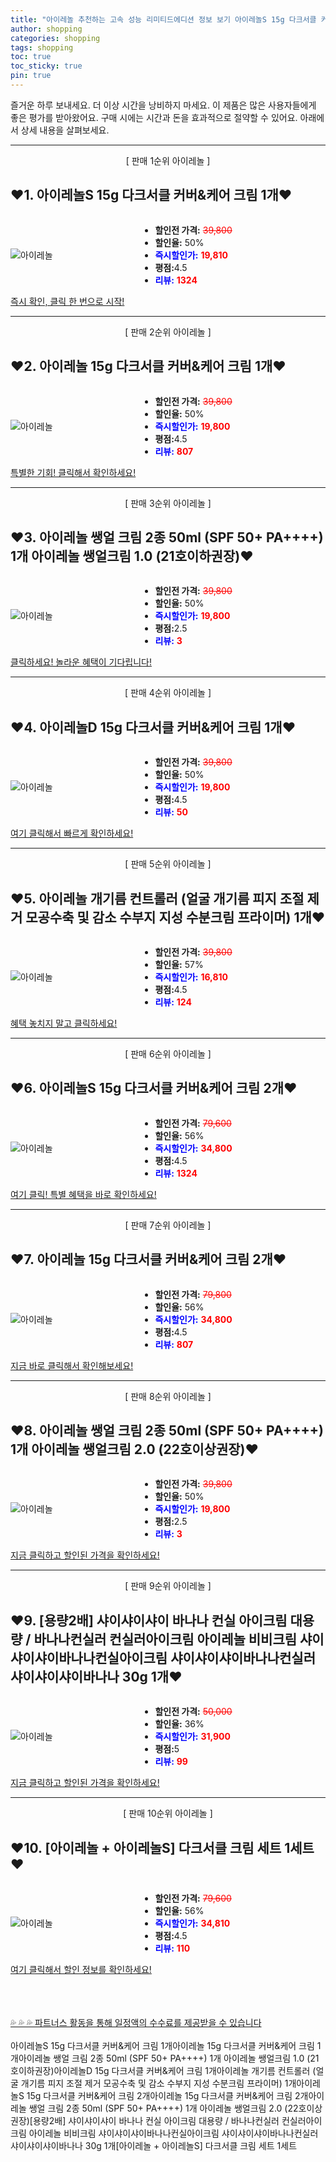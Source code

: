 ```yaml
---
title: "아이레놀 추천하는 고속 성능 리미티드에디션 정보 보기 아이레놀S 15g 다크서클 커버&케어 크림"
author: shopping
categories: shopping
tags: shopping
toc: true
toc_sticky: true
pin: true
---
```

즐거운 하루 보내세요. 더 이상 시간을 낭비하지 마세요. 이 제품은 많은 사용자들에게 좋은 평가를 받아왔어요. 구매 시에는 시간과 돈을 효과적으로 절약할 수 있어요. 아래에서 상세 내용을 살펴보세요.

---
<p class="toplist" style="margin: 0 auto; display: block; width: fit-content;">[ 판매 1순위 아이레놀 ]</p>

<h2><strong>❤️1. 아이레놀S 15g 다크서클 커버&케어 크림 1개❤️</strong></h2>

<div style="display: flex; align-items: center;">
    <div style="flex: 0.4;">
        <img src="https://thumbnail8.coupangcdn.com/thumbnails/remote/230x230ex/image/vendor_inventory/e232/2c25a2c4e65b3e46f18bf2e3545c9e24be3e442faa1141f569cd8a468483.png" alt="아이레놀" style="max-width: 100%;">
    </div>
    <div style="flex: 0.6; margin-left: 10px;">
        <ul>
            <li><strong>할인전 가격:</strong> <del style="color: red;">39,800</del></li>
            <li><strong>할인율:</strong> 50%</li>
            <li><span style='color:blue'><strong>즉시할인가:</strong></span> <span style='color:red'><strong>19,810</strong></span></li>
            <li><strong>평점:</strong>4.5</li>
            <li><span style='color:blue'><strong>리뷰:</strong></span> <span style='color:red'><strong>1324</strong></span></li>
        </ul>
    </div>
</div>
<div class="center">
    <a href="https://selin100587001.github.io?lptag=AF9450613&subid=githubio&pageKey=7659977394&traceid=V0-153&itemId=2927583990&vendorItemId=88683628833" class="myButton">
        즉시 확인, 클릭 한 번으로 시작!
    </a>
</div>


---
<p class="toplist" style="margin: 0 auto; display: block; width: fit-content;">[ 판매 2순위 아이레놀 ]</p>

<h2><strong>❤️2. 아이레놀 15g 다크서클 커버&케어 크림 1개❤️</strong></h2>

<div style="display: flex; align-items: center;">
    <div style="flex: 0.4;">
        <img src="https://thumbnail6.coupangcdn.com/thumbnails/remote/230x230ex/image/vendor_inventory/6abc/e6e8cabea8ffe3bc6b363ee9b3b2eb844946221462a69246ee26a5e6f0da.png" alt="아이레놀" style="max-width: 100%;">
    </div>
    <div style="flex: 0.6; margin-left: 10px;">
        <ul>
            <li><strong>할인전 가격:</strong> <del style="color: red;">39,800</del></li>
            <li><strong>할인율:</strong> 50%</li>
            <li><span style='color:blue'><strong>즉시할인가:</strong></span> <span style='color:red'><strong>19,800</strong></span></li>
            <li><strong>평점:</strong>4.5</li>
            <li><span style='color:blue'><strong>리뷰:</strong></span> <span style='color:red'><strong>807</strong></span></li>
        </ul>
    </div>
</div>
<div class="center">
    <a href="https://selin100587001.github.io?lptag=AF9450613&subid=githubio&pageKey=7659976999&traceid=V0-153&itemId=14278249207&vendorItemId=88683613960" class="myButton">
        특별한 기회! 클릭해서 확인하세요!
    </a>
</div>


---
<p class="toplist" style="margin: 0 auto; display: block; width: fit-content;">[ 판매 3순위 아이레놀 ]</p>

<h2><strong>❤️3. 아이레놀 쌩얼 크림 2종 50ml (SPF 50+ PA++++) 1개 아이레놀 쌩얼크림 1.0 (21호이하권장)❤️</strong></h2>

<div style="display: flex; align-items: center;">
    <div style="flex: 0.4;">
        <img src="https://thumbnail7.coupangcdn.com/thumbnails/remote/230x230ex/image/vendor_inventory/91f2/2a5cb077366928596389b808fd7416d65ddae26601902ed200b973adfbd1.jpg" alt="아이레놀" style="max-width: 100%;">
    </div>
    <div style="flex: 0.6; margin-left: 10px;">
        <ul>
            <li><strong>할인전 가격:</strong> <del style="color: red;">39,800</del></li>
            <li><strong>할인율:</strong> 50%</li>
            <li><span style='color:blue'><strong>즉시할인가:</strong></span> <span style='color:red'><strong>19,800</strong></span></li>
            <li><strong>평점:</strong>2.5</li>
            <li><span style='color:blue'><strong>리뷰:</strong></span> <span style='color:red'><strong>3</strong></span></li>
        </ul>
    </div>
</div>
<div class="center">
    <a href="https://selin100587001.github.io?lptag=AF9450613&subid=githubio&pageKey=8131021016&traceid=V0-153&itemId=23090859351&vendorItemId=90124290980" class="myButton">
        클릭하세요! 놀라운 혜택이 기다립니다!
    </a>
</div>


---
<p class="toplist" style="margin: 0 auto; display: block; width: fit-content;">[ 판매 4순위 아이레놀 ]</p>

<h2><strong>❤️4. 아이레놀D 15g 다크서클 커버&케어 크림 1개❤️</strong></h2>

<div style="display: flex; align-items: center;">
    <div style="flex: 0.4;">
        <img src="https://thumbnail6.coupangcdn.com/thumbnails/remote/230x230ex/image/vendor_inventory/7acf/542c7b3cd761c3f4daac942dd18a5ffc4c706f0cf2d1fbf4c797e92cf168.jpg" alt="아이레놀" style="max-width: 100%;">
    </div>
    <div style="flex: 0.6; margin-left: 10px;">
        <ul>
            <li><strong>할인전 가격:</strong> <del style="color: red;">39,800</del></li>
            <li><strong>할인율:</strong> 50%</li>
            <li><span style='color:blue'><strong>즉시할인가:</strong></span> <span style='color:red'><strong>19,800</strong></span></li>
            <li><strong>평점:</strong>4.5</li>
            <li><span style='color:blue'><strong>리뷰:</strong></span> <span style='color:red'><strong>50</strong></span></li>
        </ul>
    </div>
</div>
<div class="center">
    <a href="https://selin100587001.github.io?lptag=AF9450613&subid=githubio&pageKey=7659980764&traceid=V0-153&itemId=20472240327&vendorItemId=88683639747" class="myButton">
        여기 클릭해서 빠르게 확인하세요!
    </a>
</div>


---
<p class="toplist" style="margin: 0 auto; display: block; width: fit-content;">[ 판매 5순위 아이레놀 ]</p>

<h2><strong>❤️5. 아이레놀 개기름 컨트롤러 (얼굴 개기름 피지 조절 제거 모공수축 및 감소 수부지 지성 수분크림 프라이머) 1개❤️</strong></h2>

<div style="display: flex; align-items: center;">
    <div style="flex: 0.4;">
        <img src="https://thumbnail10.coupangcdn.com/thumbnails/remote/230x230ex/image/vendor_inventory/8c7b/79921a2ed380dcd539c1e3a32714c0a9cdfa0a9fd3f420322766d921014d.jpg" alt="아이레놀" style="max-width: 100%;">
    </div>
    <div style="flex: 0.6; margin-left: 10px;">
        <ul>
            <li><strong>할인전 가격:</strong> <del style="color: red;">39,800</del></li>
            <li><strong>할인율:</strong> 57%</li>
            <li><span style='color:blue'><strong>즉시할인가:</strong></span> <span style='color:red'><strong>16,810</strong></span></li>
            <li><strong>평점:</strong>4.5</li>
            <li><span style='color:blue'><strong>리뷰:</strong></span> <span style='color:red'><strong>124</strong></span></li>
        </ul>
    </div>
</div>
<div class="center">
    <a href="https://selin100587001.github.io?lptag=AF9450613&subid=githubio&pageKey=7136698470&traceid=V0-153&itemId=17908911059&vendorItemId=85071613967" class="myButton">
        혜택 놓치지 말고 클릭하세요!
    </a>
</div>


---
<p class="toplist" style="margin: 0 auto; display: block; width: fit-content;">[ 판매 6순위 아이레놀 ]</p>

<h2><strong>❤️6. 아이레놀S 15g 다크서클 커버&케어 크림 2개❤️</strong></h2>

<div style="display: flex; align-items: center;">
    <div style="flex: 0.4;">
        <img src="https://thumbnail8.coupangcdn.com/thumbnails/remote/230x230ex/image/vendor_inventory/e232/2c25a2c4e65b3e46f18bf2e3545c9e24be3e442faa1141f569cd8a468483.png" alt="아이레놀" style="max-width: 100%;">
    </div>
    <div style="flex: 0.6; margin-left: 10px;">
        <ul>
            <li><strong>할인전 가격:</strong> <del style="color: red;">79,600</del></li>
            <li><strong>할인율:</strong> 56%</li>
            <li><span style='color:blue'><strong>즉시할인가:</strong></span> <span style='color:red'><strong>34,800</strong></span></li>
            <li><strong>평점:</strong>4.5</li>
            <li><span style='color:blue'><strong>리뷰:</strong></span> <span style='color:red'><strong>1324</strong></span></li>
        </ul>
    </div>
</div>
<div class="center">
    <a href="https://selin100587001.github.io?lptag=AF9450613&subid=githubio&pageKey=7659977394&traceid=V0-153&itemId=20404899812&vendorItemId=88683628843" class="myButton">
        여기 클릭! 특별 혜택을 바로 확인하세요!
    </a>
</div>


---
<p class="toplist" style="margin: 0 auto; display: block; width: fit-content;">[ 판매 7순위 아이레놀 ]</p>

<h2><strong>❤️7. 아이레놀 15g 다크서클 커버&케어 크림 2개❤️</strong></h2>

<div style="display: flex; align-items: center;">
    <div style="flex: 0.4;">
        <img src="https://thumbnail6.coupangcdn.com/thumbnails/remote/230x230ex/image/vendor_inventory/6abc/e6e8cabea8ffe3bc6b363ee9b3b2eb844946221462a69246ee26a5e6f0da.png" alt="아이레놀" style="max-width: 100%;">
    </div>
    <div style="flex: 0.6; margin-left: 10px;">
        <ul>
            <li><strong>할인전 가격:</strong> <del style="color: red;">79,800</del></li>
            <li><strong>할인율:</strong> 56%</li>
            <li><span style='color:blue'><strong>즉시할인가:</strong></span> <span style='color:red'><strong>34,800</strong></span></li>
            <li><strong>평점:</strong>4.5</li>
            <li><span style='color:blue'><strong>리뷰:</strong></span> <span style='color:red'><strong>807</strong></span></li>
        </ul>
    </div>
</div>
<div class="center">
    <a href="https://selin100587001.github.io?lptag=AF9450613&subid=githubio&pageKey=7659976999&traceid=V0-153&itemId=20404897907&vendorItemId=88683613954" class="myButton">
        지금 바로 클릭해서 확인해보세요!
    </a>
</div>


---
<p class="toplist" style="margin: 0 auto; display: block; width: fit-content;">[ 판매 8순위 아이레놀 ]</p>

<h2><strong>❤️8. 아이레놀 쌩얼 크림 2종 50ml (SPF 50+ PA++++) 1개 아이레놀 쌩얼크림 2.0 (22호이상권장)❤️</strong></h2>

<div style="display: flex; align-items: center;">
    <div style="flex: 0.4;">
        <img src="https://thumbnail7.coupangcdn.com/thumbnails/remote/230x230ex/image/vendor_inventory/91f2/2a5cb077366928596389b808fd7416d65ddae26601902ed200b973adfbd1.jpg" alt="아이레놀" style="max-width: 100%;">
    </div>
    <div style="flex: 0.6; margin-left: 10px;">
        <ul>
            <li><strong>할인전 가격:</strong> <del style="color: red;">39,800</del></li>
            <li><strong>할인율:</strong> 50%</li>
            <li><span style='color:blue'><strong>즉시할인가:</strong></span> <span style='color:red'><strong>19,800</strong></span></li>
            <li><strong>평점:</strong>2.5</li>
            <li><span style='color:blue'><strong>리뷰:</strong></span> <span style='color:red'><strong>3</strong></span></li>
        </ul>
    </div>
</div>
<div class="center">
    <a href="https://selin100587001.github.io?lptag=AF9450613&subid=githubio&pageKey=8131021016&traceid=V0-153&itemId=23090859350&vendorItemId=90124290972" class="myButton">
        지금 클릭하고 할인된 가격을 확인하세요!
    </a>
</div>


---
<p class="toplist" style="margin: 0 auto; display: block; width: fit-content;">[ 판매 9순위 아이레놀 ]</p>

<h2><strong>❤️9. [용량2배] 샤이샤이샤이 바나나 컨실 아이크림 대용량 / 바나나컨실러 컨실러아이크림 아이레놀 비비크림 샤이샤이샤이바나나컨실아이크림 샤이샤이샤이바나나컨실러 샤이샤이샤이바나나 30g 1개❤️</strong></h2>

<div style="display: flex; align-items: center;">
    <div style="flex: 0.4;">
        <img src="https://thumbnail10.coupangcdn.com/thumbnails/remote/230x230ex/image/vendor_inventory/689b/992db0e8025ebcb76949c992eb1f01419687a616d0c077bd767333039fd4.png" alt="아이레놀" style="max-width: 100%;">
    </div>
    <div style="flex: 0.6; margin-left: 10px;">
        <ul>
            <li><strong>할인전 가격:</strong> <del style="color: red;">50,000</del></li>
            <li><strong>할인율:</strong> 36%</li>
            <li><span style='color:blue'><strong>즉시할인가:</strong></span> <span style='color:red'><strong>31,900</strong></span></li>
            <li><strong>평점:</strong>5</li>
            <li><span style='color:blue'><strong>리뷰:</strong></span> <span style='color:red'><strong>99</strong></span></li>
        </ul>
    </div>
</div>
<div class="center">
    <a href="https://selin100587001.github.io?lptag=AF9450613&subid=githubio&pageKey=8121167929&traceid=V0-153&itemId=23767056450&vendorItemId=90791387153" class="myButton">
        지금 클릭하고 할인된 가격을 확인하세요!
    </a>
</div>


---
<p class="toplist" style="margin: 0 auto; display: block; width: fit-content;">[ 판매 10순위 아이레놀 ]</p>

<h2><strong>❤️10. [아이레놀 + 아이레놀S] 다크서클 크림 세트 1세트❤️</strong></h2>

<div style="display: flex; align-items: center;">
    <div style="flex: 0.4;">
        <img src="https://thumbnail10.coupangcdn.com/thumbnails/remote/230x230ex/image/vendor_inventory/8d60/424929baa98b1932a3f7bd2385263dded496234bf6c86cb629a9bd9c727b.jpg" alt="아이레놀" style="max-width: 100%;">
    </div>
    <div style="flex: 0.6; margin-left: 10px;">
        <ul>
            <li><strong>할인전 가격:</strong> <del style="color: red;">79,600</del></li>
            <li><strong>할인율:</strong> 56%</li>
            <li><span style='color:blue'><strong>즉시할인가:</strong></span> <span style='color:red'><strong>34,810</strong></span></li>
            <li><strong>평점:</strong>4.5</li>
            <li><span style='color:blue'><strong>리뷰:</strong></span> <span style='color:red'><strong>110</strong></span></li>
        </ul>
    </div>
</div>
<div class="center">
    <a href="https://selin100587001.github.io?lptag=AF9450613&subid=githubio&pageKey=7154158641&traceid=V0-153&itemId=17992235316&vendorItemId=85148762865" class="myButton">
        여기 클릭해서 할인 정보를 확인하세요!
    </a>
</div>

<br><br><br>[💦 💦 💦 파트너스 활동을 통해 일정액의 수수료를 제공받을 수 있습니다](https://link.coupang.com/a/bcpT2c)<br><br>아이레놀S 15g 다크서클 커버&케어 크림 1개아이레놀 15g 다크서클 커버&케어 크림 1개아이레놀 쌩얼 크림 2종 50ml (SPF 50+ PA++++) 1개 아이레놀 쌩얼크림 1.0 (21호이하권장)아이레놀D 15g 다크서클 커버&케어 크림 1개아이레놀 개기름 컨트롤러 (얼굴 개기름 피지 조절 제거 모공수축 및 감소 수부지 지성 수분크림 프라이머) 1개아이레놀S 15g 다크서클 커버&케어 크림 2개아이레놀 15g 다크서클 커버&케어 크림 2개아이레놀 쌩얼 크림 2종 50ml (SPF 50+ PA++++) 1개 아이레놀 쌩얼크림 2.0 (22호이상권장)[용량2배] 샤이샤이샤이 바나나 컨실 아이크림 대용량 / 바나나컨실러 컨실러아이크림 아이레놀 비비크림 샤이샤이샤이바나나컨실아이크림 샤이샤이샤이바나나컨실러 샤이샤이샤이바나나 30g 1개[아이레놀 + 아이레놀S] 다크서클 크림 세트 1세트